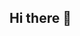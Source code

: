 ## Hi there 👋

<!--
**ttan-oi/ttan-oi** is a ✨ _special_ ✨ repository because its `README.md` (this file) appears on your GitHub profile.

Here are some ideas to get you started:

- 🔭 I’m currently working at home
- 🌱 I’m currently learning english, korean, chinese, culture, history ...
